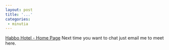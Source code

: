 ```yaml
---
layout: post
title: '...'
categories:
 - minutia
---
```


<a href="http://habbo.com/">Habbo Hotel - Home Page</a>
Next time you want to chat just email me to meet here.

